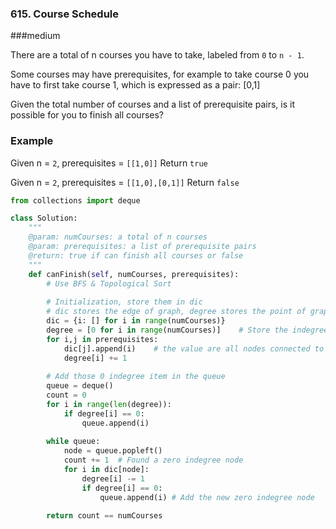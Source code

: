 ### 615. Course Schedule

###medium

There are a total of n courses you have to take, labeled from `0` to `n - 1`.

Some courses may have prerequisites, for example to take course 0 you have to first take course 1, which is expressed as a pair: [0,1]

Given the total number of courses and a list of prerequisite pairs, is it possible for you to finish all courses?

### Example

Given n = `2`, prerequisites = `[[1,0]]`
Return `true`

Given n = `2`, prerequisites = `[[1,0],[0,1]]`
Return `false`

```python
from collections import deque

class Solution:
    """
    @param: numCourses: a total of n courses
    @param: prerequisites: a list of prerequisite pairs
    @return: true if can finish all courses or false
    """
    def canFinish(self, numCourses, prerequisites):
        # Use BFS & Topological Sort
        
        # Initialization, store them in dic
        # dic stores the edge of graph, degree stores the point of graph
        dic = {i: [] for i in range(numCourses)}
        degree = [0 for i in range(numCourses)]    # Store the indegree
        for i,j in prerequisites:
            dic[j].append(i)    # the value are all nodes connected to it
            degree[i] += 1
            
        # Add those 0 indegree item in the queue
        queue = deque()
        count = 0 
        for i in range(len(degree)):
            if degree[i] == 0:
                queue.append(i)
        
        while queue:
            node = queue.popleft()
            count += 1  # Found a zero indegree node
            for i in dic[node]:
                degree[i] -= 1
                if degree[i] == 0:
                    queue.append(i) # Add the new zero indegree node
        
        return count == numCourses
        

```

